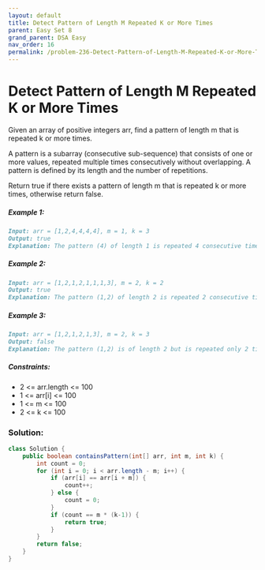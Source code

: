 ```yaml
---
layout: default
title: Detect Pattern of Length M Repeated K or More Times
parent: Easy Set 8
grand_parent: DSA Easy
nav_order: 16
permalink: /problem-236-Detect-Pattern-of-Length-M-Repeated-K-or-More-Times/
---
```

# Detect Pattern of Length M Repeated K or More Times
Given an array of positive integers arr, find a pattern of length m that is repeated k or more times.

A pattern is a subarray (consecutive sub-sequence) that consists of one or more values, repeated multiple times consecutively without overlapping. A pattern is defined by its length and the number of repetitions.

Return true if there exists a pattern of length m that is repeated k or more times, otherwise return false.

##### Example 1:
```markdown
Input: arr = [1,2,4,4,4,4], m = 1, k = 3
Output: true
Explanation: The pattern (4) of length 1 is repeated 4 consecutive times. Notice that pattern can be repeated k or more times but not less.
```
##### Example 2:
```markdown
Input: arr = [1,2,1,2,1,1,1,3], m = 2, k = 2
Output: true
Explanation: The pattern (1,2) of length 2 is repeated 2 consecutive times. Another valid pattern (2,1) is also repeated 2 times.
```
##### Example 3:
```markdown
Input: arr = [1,2,1,2,1,3], m = 2, k = 3
Output: false
Explanation: The pattern (1,2) is of length 2 but is repeated only 2 times. There is no pattern of length 2 that is repeated 3 or more times.
```
##### Constraints:
* 2 <= arr.length <= 100
* 1 <= arr[i] <= 100
* 1 <= m <= 100
* 2 <= k <= 100

### Solution:
```java
class Solution {
    public boolean containsPattern(int[] arr, int m, int k) {
        int count = 0;
        for (int i = 0; i < arr.length - m; i++) {
            if (arr[i] == arr[i + m]) {
                count++;
            } else {
                count = 0;
            }
            if (count == m * (k-1)) {
                return true;
            }
        }
        return false;
    }
}
```